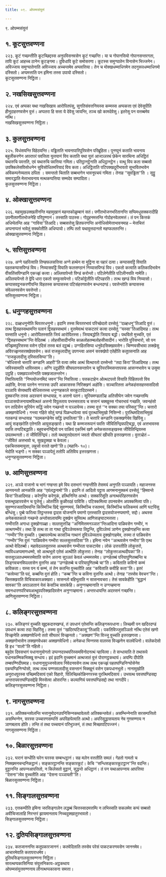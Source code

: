 ```yaml
---
title: ०९. ओपम्मसंयुत्तं

---
```

९. ओपम्मसंयुत्तं  


## १. कूटसुत्तवण्णना

२२३. कूटं गच्छन्तीति कूटच्छिद्दस्स अनुपविसनवसेन कूटं गच्छन्ति। या च गोपानसियो गोपानसन्तरगता, तापि कूटं आहच्‍च ठानेन कूटङ्गमा। दुविधापि कूटे समोसरणा। कूटस्स समुग्घातेन विनासेन भिज्‍जनेन। अविज्‍जाय समुग्घातेनाति अविज्‍जाय अच्‍चन्तमेव अप्पवत्तिया। तेन च मोक्खधम्माधिगमेन तदनुरूपधम्माधिगमो दस्सितो। अप्पमत्ताति पन इमिना तस्स उपायो दस्सितो।  
कूटसुत्तवण्णना निट्ठिता।  


## २. नखसिखसुत्तवण्णना

२२४. एवं अप्पका यथा नखसिखाय आरोपितपंसु, सुगतिसंवत्तनियस्स कम्मस्स अप्पकत्ता एवं देवेसुपीति हीनूदाहरणवसेन वुत्तं। अप्पतरा हि सत्ता ये देवेसु जायन्ति, तञ्‍च खो कामदेवेसु। इतरेसु पन वत्तब्बमेव नत्थि।  
नखसिखसुत्तवण्णना निट्ठिता।  


## ३. कुलसुत्तवण्णना

२२५. विधंसयन्ति विहेठयन्ति। वड्ढिताति भावनापारिपूरिवसेन परिब्रूहिता। पुनप्पुनं कताति भावनाय बहुलीकरणेन अपरापरं पवत्तिता युत्तयानं विय कताति यथा युत्तं आजञ्‍ञरथं छेकेन सारथिना अधिट्ठितं यथारुचि पवत्तति, एवं यथारुचि पवत्तिया गमिता। पतिट्ठानट्ठेनाति अधिट्ठानट्ठेन। वत्थु विय कता सब्बसो उपक्‍किलेसविसोधनेन सुविसोधितमरियादं विय कता। अधिट्ठिताति पटिपक्खदूरीभावतो सुभावितभावेन अविकम्पनेय्यताय ठपिता । समन्ततो चिताति सब्बभागेन भावनूपचयं गमिता। तेनाह ‘‘सुवड्ढिता’’ति । सुट्ठु समारद्धाति मेत्ताभावनाय मत्थकप्पत्तिया सम्मदेव सम्पादिता।  
कुलसुत्तवण्णना निट्ठिता।  


## ४. ओक्खासुत्तवण्णना

२२६. महामुखउक्खलीनन्ति महामुखानं महन्तकोळुम्बानं सतं। पणीतभोजनभरितानन्ति सप्पिमधुसक्‍करादीहि उपनीतपणीतभोजनेहि परिपुण्णानं। तस्साति पाठस्स। गोदुहनमत्तन्ति गोदोहनवेलामत्तं। तं पन कित्तकं अधिप्पेतन्ति आह ‘‘गाविया’’तिआदि। सब्बसत्तेसु हितफरणन्ति अनोधिसोमेत्ताभावनमाह – मेत्तचित्तं अप्पनाप्पत्तं भावेतुं सक्‍कोतीति अधिप्पायो। तम्पि ततो यथावुत्तदानतो महप्फलतरन्ति।  
ओक्खासुत्तवण्णना निट्ठिता।  


## ५. सत्तिसुत्तवण्णना

२२७. अग्गे पहरित्वाति तिण्हफलसत्तिया अग्गे हत्थेन वा मुट्ठिना वा पहारं दत्वा। कप्पासवट्टिं वियाति पहतकप्पासपिण्डं विय। निय्यासवट्टिं वियाति फलसण्ठानं निय्यासपिण्डं विय। एकतो कत्वाति कलिकादिभावेन वीसतिंसपिण्डानि एकज्झं कत्वा। अल्‍लियापेन्तो पिण्डं करोन्तो। पटिलेणेतीति पटिलीनयति नामेति। अल्‍लियापेन्तो ते द्वेपि धारा एकतो सम्फुसापेन्तो। पटिकोट्टेतीति पटिपहरति। तत्थ खण्डं विय निय्यासो। कप्पासवट्टनकरणीयन्ति विहतस्स कप्पासस्स पटिसंहरणवसेन बन्धनदण्डं। पवत्तेन्तोति कप्पासस्स संवेल्‍लनवसेन पवत्तेन्तो।  
सत्तिसुत्तवण्णना निट्ठिता।  


## ६. धनुग्गहसुत्तवण्णना

२२८. दळ्हधनुनोति थिरतरधनुनो। इदानि तस्स थिरतरभावं परिच्छेदतो दस्सेतुं ‘‘दळ्हधनू’’तिआदि वुत्तं। तत्थ द्विसहस्सथामन्ति पलानं द्विसहस्सथामं। वुत्तमेवत्थं पाकटतरं कत्वा दस्सेतुं ‘‘यस्सा’’तिआदिमाह। तत्थ यस्साति धनुनो। आरोपितस्साति जियं आरोपितस्स। जियाबद्धोति जियाय बद्धो। पथवितो मुच्‍चति, एतं ‘‘द्विसहस्सथाम’’न्ति वेदितब्बं । लोहसीसादीनन्ति काळलोहतम्बलोहसीसादीनं। भारोति पुरिसभारो, सो पन मज्झिमपुरिसस्स वसेन एदिसं तस्स बलं दट्ठब्बं। उग्गहितसिप्पा धनुवेदसिक्खावसेन। चिण्णवसीभावा लक्खेसु अविरज्झनसरक्खेपवसेन। कतं राजकुलादीसु उपगन्त्वा असनं सरक्खेपो एतेहीति कतूपसनाति आह ‘‘राजकुलादीसु दस्सितसिप्पा’’ति।  
‘‘बोधिसत्तो चत्तारि कण्डानि आहरी’’ति वत्वा तमेव अत्थं वित्थारतो दस्सेन्तो ‘‘तदा किरा’’तिआदिमाह। तत्थ जविस्सामाति धाविस्साम। अग्गि उट्ठहीति सीघपतनसन्तापेन च सूरियरस्मिसन्तापस्स आसन्‍नभावेन च उसुमा उट्ठहि। पक्खपञ्‍जरेनाति पक्खजालन्तरेन।  
निवत्तित्वाति ‘‘निप्पयोजनमिदं जवन’’न्ति निवत्तित्वा। पत्तकटाहेन ओत्थटपत्तो वियाति पिहितपत्तो विय अहोसि, वेगसा पतनेन नगरस्स उपरि आकासस्स निरिक्खणं अहोसि। सञ्‍चारितत्ता अनेकहंससहस्ससदिसो पञ्‍ञायि सेय्यथापि बोधिसत्तस्स धनुग्गहकाले सरकूटादिदस्सने।  
दुक्‍करन्ति तस्स अदस्सनं सन्धायाह, न अत्तनो पतनं। सूरियमण्डलञ्हि अतिसीघेन जवेन गच्छन्तम्पि पञ्‍ञासयोजनायामवित्थतं अत्तनो विपुलताय पभस्सरताय च सत्तानं चक्खुस्स गोचरभावं गच्छति, जवनहंसो पन तादिसेन सूरियेन सद्धिं जवेन गच्छन्तो न पञ्‍ञायेय्य। तस्मा वुत्तं ‘‘न सक्‍का तया पस्सितु’’न्ति। चत्तारो अक्खणवेधिनो। गन्त्वा गहिते सोतुं घण्डं पिळन्धापेत्वा सयं पुरत्थाभिमुखो निसिन्‍नो। पुरत्थिमदिसाभिमुखं गतकण्डं सन्धायाह ‘‘पठमकण्डेनेव सद्धिं उप्पतित्वा’’ति। ते चत्तारि कण्डानि एकक्खणेयेव खिपिंसु।  
आयुं सङ्खरोति एतेनाति आयुसङ्खारो। यथा हि कम्मजरूपानं पवत्ति जीवितिन्द्रियपटिबद्धा, एवं अत्तभावस्स पवत्ति तप्पटिबद्धाति। बहुवचननिद्देसो पन पाळियं एकस्मिं खणे अनेकसतसङ्खस्स जीवितिन्द्रियस्स उपलब्भनतो। तं जीवितिन्द्रियं। ततो यथावुत्तदेवतानं जवतो सीघतरं खीयति इत्तरखणत्ता। वुत्तञ्हेतं –  
‘‘जीवितं अत्तभावो च, सुखदुक्खा च केवला।  
एकचित्तसमायुत्ता, लहुसो वत्तते खणो’’ति॥ (महानि॰ १०)।  
भेदोति भङ्गो। न सक्‍का पञ्‍ञापेतुं ततोपि अतिविय इत्तरखणत्ता।  
धनुग्गहसुत्तवण्णना निट्ठिता।  


## ७. आणिसुत्तवण्णना

२२९. अञ्‍ञे राजानो च भागं गण्हन्ता इमे विय दसभागं गण्हन्तीति तेसमयं अनुगति पञ्‍ञायति। महाजनस्स आनयनतो आनकोति आह ‘‘एवंलद्धनामो’’ति। इदानि तं आदितो पट्ठाय आगमनानुक्‍कमं दस्सेतुं ‘‘हिमवन्ते किरा’’तिआदिमाह। करेणुन्ति करेणुकं, हत्थिनिन्ति अत्थो। सक्‍करिंसूति अनत्थपरिहरणवसेन पसत्थूपहारवसेन च पूजेसुं। ओतरीति कुळीरदहं पाविसि। पटिक्‍कमित्वा ठपनवसेन अपक्‍कमित्वा पति।  
सुवण्णरजतादिमयन्ति किस्मिञ्‍चि छिद्दे सुवण्णमयं, किस्मिञ्‍चि रजतमयं, किस्मिञ्‍चि फलिकमयं आणिं घटयिंसु बन्धिंसु। पुब्बे फरित्वा तिट्ठन्तस्स द्वादस योजनानि पमाणो एतस्साति द्वादसयोजनप्पमाणो, सद्दो। अथस्स अनेकसतकाले गच्छन्ते अन्तोसालायम्पि दुक्खेन सुय्यित्थ आणिसङ्घाटमत्तत्ता।  
गम्भीराति अगाधा दुक्खोगाळ्हा। सल्‍लसुत्तञ्हि ‘‘अनिमित्तमनञ्‍ञात’’न्तिआदिना पाळिवसेन गम्भीरं, न अत्थगम्भीरं। तथा हि तत्थ ता ता गाथा दुविञ्‍ञेय्यरूपा तिट्ठन्ति, दुविञ्‍ञेय्यं ञाणेन दुक्खोगाहन्ति कत्वा ‘‘गम्भीर’’न्ति वुच्‍चति। पुब्बापरम्पेत्थ कासञ्‍चि गाथानं दुविञ्‍ञेय्यताय दुक्खोगाहमेव, तस्मा तं पाळिवसेन ‘‘गम्भीर’’न्ति वुत्तं ‘‘पाळिवसेन गम्भीरा सल्‍लसुत्तसदिसा’’ति। इमिना नयेन ‘‘अत्थवसेन गम्भीरा’’ति एत्थ अत्थो वेदितब्बो। महावेदल्‍लसुत्तस्स अत्थवसेन गम्भीरता पाकटायेव। लोकं उत्तरतीति लोकुत्तरो, नवविधअप्पमाणधम्मो, सो अत्थभूतो एतेसं अत्थीति लोकुत्तरा। तेनाह ‘‘लोकुत्तरअत्थदीपका’’ति। सत्तसुञ्‍ञतधम्ममत्तमेवाति सत्तेन अत्तना सुञ्‍ञतं केवलं धम्ममत्तमेव। उग्गहेतब्बं परियापुणितब्बन्ति च लिङ्गवचनविपल्‍लासेन वुत्तन्ति आह ‘‘उग्गहेतब्बे च परियापुणितब्बे चा’’ति। कविताति कविनो कम्मं कविकता। यस्स पन यं कम्मं, तं तेन कतन्ति वुच्‍चतीति आह ‘‘कविताति कवीहि कता’’ति। इतरं ‘‘कावेय्या’’ति पदं, कब्बन्ति वुत्तं होति। ‘‘कब्ब’’न्ति च कविना वुत्तन्ति अत्थो। तेनाह ‘‘तस्सेव वेवचन’’न्ति। चित्तक्खराति विचित्राकारअक्खरा। सासनतो बहिभूताति न सासनावचरा। तेसं सावकेहीति ‘‘बुद्धानं सावका’’ति अपञ्‍ञातानं येसं केसञ्‍चि सावकेहि। अनुग्गय्हमानाति न उग्गय्हमाना सवनधारणपरिचयअत्थूपपरिक्खादिवसेन अनुग्गय्हमाना। अन्तरधायन्ति अदस्सनं गच्छन्ति।  
आणिसुत्तवण्णना निट्ठिता।  


## ८. कलिङ्गरसुत्तवण्णना

२३०. कलिङ्गरं वुच्‍चति खुद्दकदारुखण्डं, तं उपधानं एतेसन्ति कलिङ्गरूपधाना। लिच्छवी पन खदिरदण्डं उपधानं कत्वा तदा विहरिंसु। तस्मा वुत्तं ‘‘खदिरघटिकासू’’तिआदि। पकतिविज्‍जुसञ्‍ञितो नत्थि एतेसं खणो विज्झनेति अक्खणवेधिनो ततो सीघतरं विज्झनतो। ‘‘अक्खण’’न्ति विज्‍जु वुच्‍चति इत्तरखणत्ता। अक्खणोभासेन लक्खणवेधका अक्खणवेधिनो। अनेकधा भिन्‍नस्स वालस्स विज्झनेन वालवेधिनो। वालेकदेसो हि इध ‘‘वालो’’ति गहितो।  
बहुदेव दिवसभागं पधानानुयोगतो उप्पन्‍नदरथपरिस्समविनोदनत्थं न्हायित्वा। ते सन्धायाति ते तथारूपे पधानकम्मिकभिक्खू सन्धाय। इदं इदानि वुच्‍चमानं अत्थजातं वुत्तं पोराणट्ठकथायं। अयम्पि दीपोति तम्बपण्णिदीपमाह। पधानानुयुञ्‍जनवेलाय निवेदनवसेन तत्थ तत्थ एकज्झं पहतघण्डिनिग्घोसेनेव एकघण्डिनिग्घोसो, तत्थ तत्थ पण्णसालादीसु वसन्तानं भिक्खूनं वसेन एकपधानभूतो। नानामुखोति अनुराधपुरस्स पच्छिमदिसायं एको विहारो, पिलिच्छिकोळिनगरस्स पुरत्थिमदिसायं। उभयत्थ पवत्तघण्डिसद्दा अन्तरापवत्तघण्डिसद्देहि मिस्सेत्वा ओसरन्ति। कल्याणियं पवत्तघण्डिसद्दो तथा नागदीपे।  
कलिङ्गरसुत्तवण्णना निट्ठिता।  


## ९. नागसुत्तवण्णना

२३१. अतिक्‍कन्तवेलन्ति भत्तानुमोदनउपनिसिन्‍नकथावेलतो अतिक्‍कन्तवेलं। असम्भिन्‍नेनाति सरसम्पत्तितो असम्भिन्‍नेन, सरस्स उच्‍चारणसम्पत्तिं अपरिहापेत्वाति अत्थो। अपरिसुद्धासयताय नेव गुणवण्णाय न ञाणबलाय होति। तन्ति तं तथा पच्‍चयानं परिभुञ्‍जनं, तं तथा मिच्छापटिपज्‍जनं।  
नागसुत्तवण्णना निट्ठिता।  


## १०. बिळारसुत्तवण्णना

२३२. घरानं सन्धीति घरेन घरस्स सम्बन्धट्ठानं। सह मलेन वत्ततीति समलं। गेहतो गामतो च निक्खमनचन्दनिकट्ठानं। सङ्कारट्ठानन्ति सङ्कारकूटं। केचि ‘‘सन्धिसङ्कारकूटट्ठान’’न्ति वदन्ति। वुट्ठानन्ति आपन्‍नआपत्तितो, न किलेसतो वुट्ठानं, सुद्धन्ते अधिट्ठानं। तं पन यथाआपन्‍नाय आपत्तिया ‘‘देसना’’त्वेव वुच्‍चतीति आह ‘‘देसना पञ्‍ञायती’’ति।  
बिळारसुत्तवण्णना निट्ठिता।  


## ११. सिङ्गालसुत्तवण्णना

२३३. एत्तकम्पीति इमिना जरसिङ्गालेन लद्धब्बं चित्तस्सादमत्तम्पि न लभिस्सति सकलमेव कप्पं सब्बसो अवीचिजालाहि निरन्तरं झायमानताय निच्‍चदुक्खातुरभावतो।  
सिङ्गालसुत्तवण्णना निट्ठिता।  


## १२. दुतियसिङ्गालसुत्तवण्णना

२३४. कतजाननन्ति कतूपकारजाननं। कतवेदिताति तस्सेव परेसं पाकटकरणवसेन जाननमेव। आचारमेवाति कतापराधमेव।  
दुतियसिङ्गालसुत्तवण्णना निट्ठिता।  
सारत्थप्पकासिनिया संयुत्तनिकाय-अट्ठकथाय  
ओपम्मसंयुत्तवण्णनाय लीनत्थप्पकासना समत्ता।  